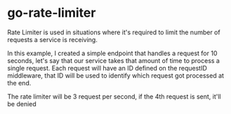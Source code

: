 # go-rate-limiter
Rate Limiter is used in situations where it's required to limit the number of requests a service is receiving.

In this example, I created a simple endpoint that handles a request for 10 seconds, let's say that our service takes that
amount of time to process a single request. Each request will have an ID defined on the requestID middleware, that ID
will be used to identify which request got processed at the end.

The rate limiter will be 3 request per second, if the 4th request is sent, it'll be denied
